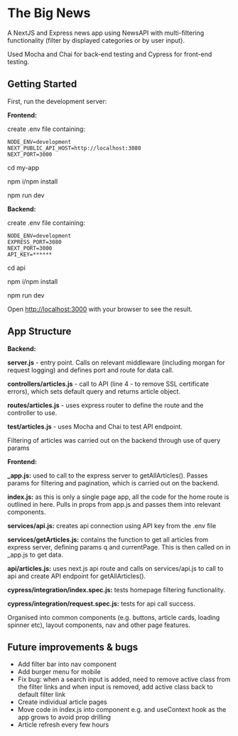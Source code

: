 # The Big News

A NextJS and Express news app using NewsAPI with multi-filtering functionality (filter by displayed categories or by user input).

Used Mocha and Chai for back-end testing and Cypress for front-end testing.

## Getting Started

First, run the development server:

**Frontend:**

create .env file containing:

```
NODE_ENV=development
NEXT_PUBLIC_API_HOST=http://localhost:3080
NEXT_PORT=3000
```

cd my-app

npm i/npm install

npm run dev

**Backend:**

create .env file containing:

```
NODE_ENV=development
EXPRESS_PORT=3080
NEXT_PORT=3000
API_KEY=******
```

cd api

npm i/npm install

npm run dev

Open [http://localhost:3000](http://localhost:3000) with your browser to see the result.

## App Structure

**Backend:**

**server.js** - entry point. Calls on relevant middleware (including morgan for request logging) and defines port and route for data call.

**controllers/articles.js** - call to API (line 4 - to remove SSL certificate errors), which sets default query and returns article object.

**routes/articles.js** - uses express router to define the route and the controller to use.

**test/articles.js** - uses Mocha and Chai to test API endpoint.

Filtering of articles was carried out on the backend through use of query params

**Frontend:**

**\_app.js:** used to call to the express server to getAllArticles(). Passes params for filtering and pagination, which is carried out on the backend.

**index.js:** as this is only a single page app, all the code for the home route is outlined in here. Pulls in props from app.js and passes them into relevant components.

**services/api.js:** creates api connection using API key from the .env file

**services/getArticles.js:** contains the function to get all articles from express server, defining params q and currentPage. This is then called on in \_app.js to get data.

**api/articles.js:** uses next.js api route and calls on services/api.js to call to api and create API endpoint for getAllArticles().

**cypress/integration/index.spec.js:** tests homepage filtering functionality.

**cypress/integration/request.spec.js:** tests for api call success.

Organised into common components (e.g. buttons, article cards, loading spinner etc), layout components, nav and other page features.

## Future improvements & bugs

-   Add filter bar into nav component
-   Add burger menu for mobile
-   Fix bug: when a search input is added, need to remove active class from the filter links and when input is removed, add active class back to default filter link
-   Create individual article pages
-   Move code in index.js into component e.g. <Home /> and useContext hook as the app grows to avoid prop drilling
-   Article refresh every few hours
